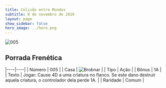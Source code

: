 ```yaml
---
title: Colisão entre Mundos
subtitle: 8 de novembro de 2019
layout: page
show_sidebar: false
hero_image: ../hero.png
---
```


![005](https://cdn.keyforgegame.com/media/card_front/pt/452_005_CCQXRP7HW4Q8_pt.png)

## Porrada Frenética

|----|----|
| Número | 005 |
| Casa | ![Brobnar](https://archonarcana.com/images/thumb/e/e0/Brobnar.png/22px-Brobnar.png "Brobnar") |
| Tipo | Ação |
| Bônus | 1A |
| Texto | Jogar: Cause 4D a uma criatura no flanco. Se este dano destruir aquela criatura, o controlador dela perde 1A. |
| Raridade | Comum |
